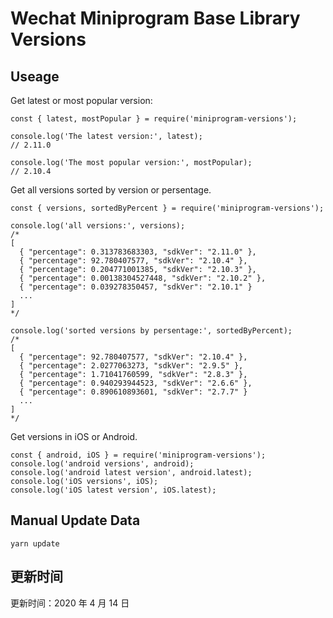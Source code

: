 
# Wechat Miniprogram Base Library Versions

## Useage

Get latest or most popular version:

```;
const { latest, mostPopular } = require('miniprogram-versions');

console.log('The latest version:', latest);
// 2.11.0

console.log('The most popular version:', mostPopular);
// 2.10.4

```

Get all versions sorted by version or persentage.

```
const { versions, sortedByPercent } = require('miniprogram-versions');

console.log('all versions:', versions);
/*
[
  { "percentage": 0.313783683303, "sdkVer": "2.11.0" },
  { "percentage": 92.780407577, "sdkVer": "2.10.4" },
  { "percentage": 0.204771001385, "sdkVer": "2.10.3" },
  { "percentage": 0.00138304527448, "sdkVer": "2.10.2" },
  { "percentage": 0.039278350457, "sdkVer": "2.10.1" }
  ...
]
*/

console.log('sorted versions by persentage:', sortedByPercent);
/*
[
  { "percentage": 92.780407577, "sdkVer": "2.10.4" },
  { "percentage": 2.0277063273, "sdkVer": "2.9.5" },
  { "percentage": 1.71041760599, "sdkVer": "2.8.3" },
  { "percentage": 0.940293944523, "sdkVer": "2.6.6" },
  { "percentage": 0.890610893601, "sdkVer": "2.7.7" }
  ...
]
*/
```

Get versions in iOS or Android.

```
const { android, iOS } = require('miniprogram-versions');
console.log('android versions', android);
console.log('android latest version', android.latest);
console.log('iOS versions', iOS);
console.log('iOS latest version', iOS.latest);
```

## Manual Update Data

```
yarn update
```

## 更新时间

更新时间：2020 年 4 月 14 日

